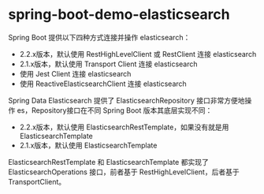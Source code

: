 # spring-boot-demo-elasticsearch

Spring Boot 提供以下四种方式连接并操作 elasticsearch：

- 2.2.x版本，默认使用 RestHighLevelClient 或 RestClient 连接 elasticsearch
- 2.1.x版本，默认使用 Transport Client 连接 elasticsearch
- 使用 Jest Client 连接 elasticsearch
- 使用 ReactiveElasticsearchClient 连接 elasticsearch

Spring Data Elasticsearch 提供了 ElasticsearchRepository 接口非常方便地操作 es，Repository接口在不同 Spring Boot 版本其底层实现不同：

- 2.2.x版本，默认使用 ElasticsearchRestTemplate，如果没有就是用 ElasticsearchTemplate 
- 2.1.x版本，默认使用 ElasticsearchTemplate

ElasticsearchRestTemplate 和 ElasticsearchTemplate 都实现了 ElasticsearchOperations 接口，前者基于 RestHighLevelClient，后者基于 TransportClient。

